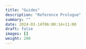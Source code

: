 ```yaml
---
title: "Guides"
description: "Reference Prologue"
summary: ""
date: 2024-03-14T06:00:14+11:00
draft: false
images: []
weight: 200
---
```

